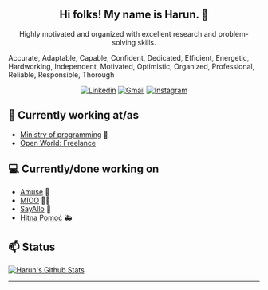 <h2 align="center">Hi folks! My name is Harun. 👋</h2>
<p align="center">Highly motivated and organized with excellent research and problem-solving skills.

Accurate, Adaptable, Capable, Confident, Dedicated, Efficient, Energetic, Hardworking, Independent, Motivated, Optimistic, Organized, Professional, Reliable, Responsible, Thorough</p><div align="center">[![Linkedin](https://img.shields.io/badge/-Linkedin-blue?style=flat&logo=Linkedin&logoColor=white)](https://ba.linkedin.com/in/harun-agi%C4%87-958aa7142) [![Gmail](https://img.shields.io/badge/-Gmail-c14438?style=flat&logo=Gmail&logoColor=white)](mailto:ageechx@gmail.com) [![Instagram](https://img.shields.io/badge/-Instagram-c13584?style=flat&labelColor=c13584&logo=instagram&logoColor=white)](https://www.instagram.com/_ageech)</div>

## 💼 Currently working at/as
- [Ministry of programming](https://mop.ba/) 💼 
- [Open World: Freelance](https://ba.linkedin.com/in/harun-agi%C4%87-958aa7142)

## 💻 Currently/done working on
- [Amuse](https://play.google.com/store/apps/details?id=io.amuse.android&hl=en&gl=US)  🎼
- [MIOO](https://play.google.com/store/apps/details?id=cc.mioo&hl=en&gl=US) 🚴🏻
- [SayAllo](https://play.google.com/store/apps/details?id=com.datingunpacked.unpackd&hl=en&gl=US)  👋
- [Hitna Pomoć](https://play.google.com/store/apps/details?id=com.hitnapomoc.kts&hl=en&gl=US)  🚑

## 📫 Status
[![Harun's Github Stats](https://github-readme-stats.vercel.app/api?username=harunagic&count_private=true)](https://github.com/anuraghazra/github-readme-stats)

----
